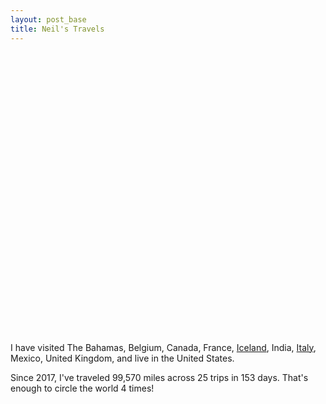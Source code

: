 ```yaml
---
layout: post_base
title: Neil's Travels
---
```


<!-- https://www.amcharts.com/visited_countries/#BE,FR,IS,IT,GB,VA,BS,CA,US,IN -->
<script src="https://www.amcharts.com/lib/3/ammap.js" type="text/javascript"></script>
<script src="https://www.amcharts.com/lib/3/maps/js/worldHigh.js" type="text/javascript"></script>
<script src="https://www.amcharts.com/lib/3/themes/dark.js" type="text/javascript"></script>
<div id="mapdiv" style="width: 600px; height: 450px;"></div>
<script type="text/javascript">
var map = AmCharts.makeChart("mapdiv",{
type: "map",
theme: "dark",
projection: "mercator",
panEventsEnabled : true,
backgroundColor : "#535364",
backgroundAlpha : 1,
zoomControl: {
zoomControlEnabled : true
},
dataProvider : {
map : "worldHigh",
getAreasFromMap : true,
areas :
[
  {
    "id": "BE",
    "showAsSelected": true
  },
  {
    "id": "FR",
    "showAsSelected": true
  },
  {
    "id": "IS",
    "showAsSelected": true
  },
  {
    "id": "IT",
    "showAsSelected": true
  },
  {
    "id": "GB",
    "showAsSelected": true
  },
  {
    "id": "VA",
    "showAsSelected": true
  },
  {
    "id": "BS",
    "showAsSelected": true
  },
  {
    "id": "CA",
    "showAsSelected": true
  },
  {
    "id": "US",
    "showAsSelected": true
  },
  {
    "id": "IN",
    "showAsSelected": true
  },
  {
    "id": "MX",
    "showAsSelected": true
  }
]
},
areasSettings : {
autoZoom : true,
color : "#B4B4B7",
colorSolid : "#3c7",
selectedColor : "#3c7",
outlineColor : "#666666",
rollOverColor : "#9EC2F7",
rollOverOutlineColor : "#000000"
}
});
</script>

I have visited The Bahamas, Belgium, Canada, France, <a href="/books/iceland">Iceland</a>, India, <a href="/books/italy">Italy</a>, Mexico, United Kingdom, and live in the United States.

Since 2017, I've traveled 99,570 miles across 25 trips in 153 days. That's enough to circle the world 4 times!
